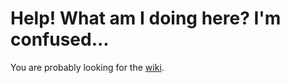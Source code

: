# Help! What am I doing here? I'm confused...

You are probably looking for the [wiki](https://github.com/KimBurgess/duet-resources/wiki).
